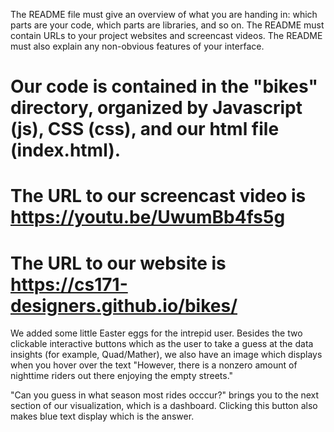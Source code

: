 The README file must give an overview of what you are handing in: which parts are your code, which parts are libraries, and so on. The README must contain URLs to your project websites and screencast videos. The README must also explain any non-obvious features of your interface.

# Our code is contained in the "bikes" directory, organized by Javascript (js), CSS (css), and our html file (index.html). 

# The URL to our screencast video is https://youtu.be/UwumBb4fs5g 


# The URL to our website is https://cs171-designers.github.io/bikes/

We added some little Easter eggs for the intrepid user. Besides the two clickable interactive buttons which as the user to take a guess at the data insights (for example, Quad/Mather), we also have an image which displays when you hover over the text "However, there is a nonzero amount of nighttime riders out there enjoying the empty streets."

"Can you guess in what season most rides occcur?" brings you to the next section of our visualization, which is a dashboard. Clicking this button also makes blue text display which is the answer. 
